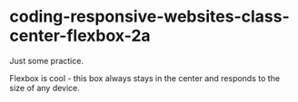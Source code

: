 # coding-responsive-websites-class-center-flexbox-2a

Just some practice.

Flexbox is cool - this box always stays in the center and responds to the size of any device.
